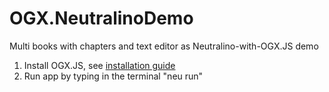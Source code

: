 # OGX.NeutralinoDemo
Multi books with chapters and text editor as Neutralino-with-OGX.JS demo

1. Install OGX.JS, see [installation guide](https://github.com/globules-io/OGX.JS/wiki/Quick-start-up-guide#neutralino)
2. Run app by typing in the terminal "neu run"
